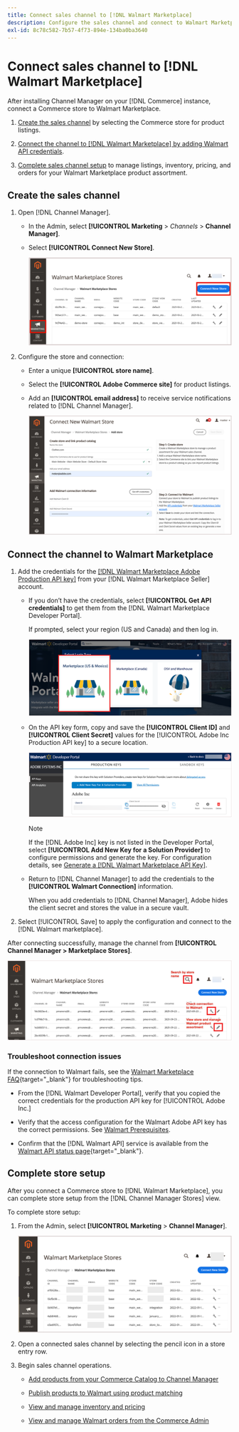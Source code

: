 ```yaml
---
title: Connect sales channel to [!DNL Walmart Marketplace]
description: Configure the sales channel and connect to Walmart Marketplace.
exl-id: 8c78c582-7b57-4f73-894e-134ba0ba3640
---
```


# Connect sales channel to [!DNL Walmart Marketplace]

After installing Channel Manager on your [!DNL Commerce] instance, connect a Commerce store to Walmart Marketplace.

1. [Create the sales channel](#create-the-sales-channel) by selecting the Commerce store for product listings.

1. [Connect the channel to [!DNL Walmart Marketplace] by adding Walmart API credentials](#connect-the-channel-to-walmart-marketplace).

1. [Complete sales channel setup](#complete-store-setup) to manage listings, inventory, pricing, and orders for your Walmart Marketplace product assortment.

## Create the sales channel

1. Open [!DNL Channel Manager].

   - In the Admin, select **[!UICONTROL Marketing** > _Channels_ > **Channel Manager]**. 

   - Select **[!UICONTROL Connect New Store]**.  
     
     ![Connect Commerce store to [!DNL Walmart Marketplace] from [!DNL Channel Manager]](assets/connect-commerce-store-to-marketplace.png)   


1. Configure the store and connection:

   - Enter a unique **[!UICONTROL store name]**.

   - Select the **[!UICONTROL Adobe Commerce site]** for product listings.

   - Add an **[!UICONTROL email address]** to receive service notifications related to [!DNL Channel Manager].

     ![Configure connection between Commerce and [!DNL Walmart Marketplace] from [!DNL Channel Manager]](assets/configure-commerce-to-marketplace-connection.png)
     
## Connect the channel to Walmart Marketplace

1. Add the credentials for the [[!DNL Walmart Marketplace Adobe Production API key]](connect-marketplace.md#generate-a-walmart-marketplace-production-api-key) from your [!DNL Walmart Marketplace Seller] account.

   - If you don’t have the credentials, select **[!UICONTROL Get API credentials]** to get them from the [!DNL Walmart Marketplace Developer Portal].

     If prompted, select your region (US and Canada) and then log in.  

     ![[!DNL Walmart Marketplace] account login](assets/walmart-marketplace-login-page.png)
       
   - On the API key form, copy and save the **[!UICONTROL Client ID]** and **[!UICONTROL Client Secret]** values for the [!UICONTROL Adobe Inc Production API key] to a secure location. 

     ![[!DNL Walmart Marketplace API key] configuration page](assets/walmart-api-key-management-form.png) 
       
     >[!NOTE]
     >
     >If the [!DNL Adobe Inc] key is not listed in the Developer Portal, select **[!UICONTROL Add New Key for a Solution Provider]** to configure permissions and generate the key. For configuration details, see [Generate a [!DNL Walmart Marketplace API Key]](walmart-prerequisites.md#generate-a-walmart-marketplace-api-key).

   - Return to [!DNL Channel Manager] to add the credentials to the **[!UICONTROL Walmart Connection]** information.  
       
     When you add credentials to [!DNL Channel Manager], Adobe hides the client secret and stores the value in a secure vault.  

1. Select [!UICONTROL Save] to apply the configuration and connect to the [!DNL Walmart marketplace].

After connecting successfully, manage the channel from **[!UICONTROL Channel Manager > Marketplace Stores]**.

![[!DNL Walmart Marketplace API key] configuration page](assets/manage-connected-stores.png)


### Troubleshoot connection issues

If the connection to Walmart fails, see the [Walmart Marketplace FAQ](https://developer.walmart.com/faq/us/faq-auth/){target="_blank"} for troubleshooting tips.

- From the [!DNL Walmart Developer Portal], verify that you copied the correct credentials for the production API key for [!UICONTROL Adobe Inc.]

- Verify that the access configuration for the Walmart Adobe API key has the correct permissions. See [Walmart Prerequisites](walmart-prerequisites.md##generate-a-walmart-marketplace-api-key).

- Confirm that the [!DNL Walmart API] service is available from the [Walmart API status page](https://developer.walmart.com/us/whats-new/new-api-status-information-now-available/){target="_blank"}.

## Complete store setup

After you connect a Commerce store to [!DNL Walmart Marketplace], you can complete store setup from the [!DNL Channel Manager Stores] view. 

To complete store setup:

1. From the Admin, select **[!UICONTROL Marketing** > **Channel Manager**].

   ![[!DNL Walmart Marketplace API key] configuration page](assets/connect-commerce-store-config.png)

1. Open a connected sales channel by selecting the pencil icon in a store entry row.

1. Begin sales channel operations.

   - [Add products from your Commerce Catalog to Channel Manager](add-products-to-connected-channel.md)

   - [Publish products to Walmart using product matching](publish-listings-to-marketplace.md)

   - [View and manage inventory and pricing](inventory-and-price-updates.md)

   - [View and manage Walmart orders from the Commerce Admin](manage-orders.md)
